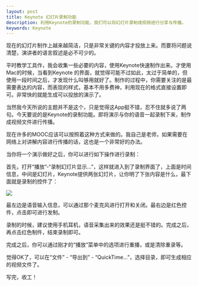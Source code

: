 ```yaml
---
layout: post
title: Keynote 幻灯片录制功能
description: 利用Keynote的录制功能，我们可以将幻灯片录制成视频进行分享与传播。
keywords: Keynote
---
```

现在的幻灯片制作上越来越简洁，只是非常关键的内容才投放上来。而要将问题说清楚，演讲者的语言叙述是必不可少的。

平时教学工具作，我会收集一些必要的内容，使用Keynote快速制作出来。才使用Mac的时候，当看到Keynote 的界面，就觉得可能不过如此，太过于简单的，但使用一段时间之后，才发现什么叫够用就好了。制作的过程中，你需要关注的是最需要表达的内容，而表现的样式，基本不用多费神，利用现在的格式直接设置即可。非常快的就能生成可以投放的演示了。

当然我今天所说的主题并不是这个，只是觉得这App挺不错，忍不住就多说了两句。今天要说的是Keynote的录制功能。即将演示与你的语音一起录制下来，制作成视频文件进行传播。

现在许多的MOOC应该可以按照着这种方式来做的。我自己是老师，如果需要在网络上对讲解内容进行传播的话，这也是一个非常好的办法。

当你将一个演示做好之后，你可以进行如下操作进行录制：

首先，打开“播放”-“录制幻灯片显示...”，这样就进入到了录制界面了，上面是时间信息，中间是幻灯片，Keynote提供两张幻灯片，让你明了下张内容是什么，最下面就是录制的控件了：

![](http://ww3.sinaimg.cn/large/603daed6gw1emyyfa2t0pj20na03y0sn.jpg)

最左边是语音输入信息，可以通过那个麦克风进行打开和关闭。最右边是红色控件，点击即可进行发制。

录制的时候，建议使用手机耳机，语音采集出来的效果还是挺不错的。完成之后，再点击红色制件，结束录制即可。

完成之后，你可以通过刚才的“播放”菜单中的选项进行重播，或是清除重录等。

觉得OK了，可以在“文件” - “导出到” - “QuickTime...”，选择目录，即可生成相应的视频文件了。

写完，收工！